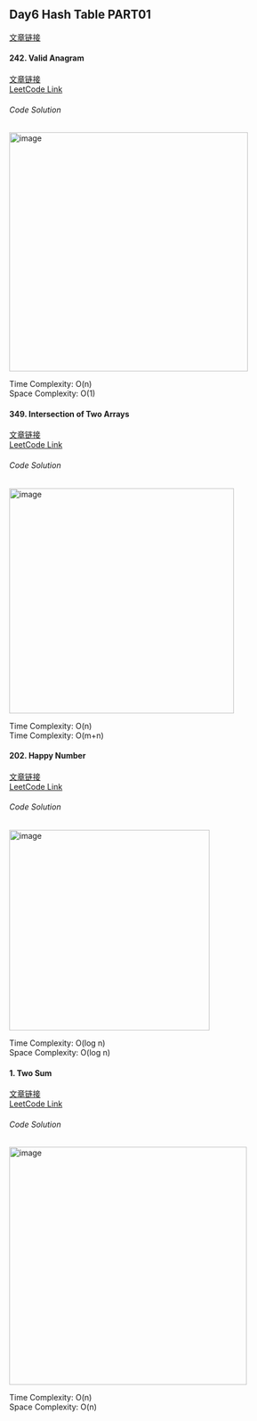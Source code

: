 ## Day6 Hash Table PART01  

[文章链接](https://docs.qq.com/doc/DUEtFSGdreWRuR2p4?nlc=1)  

#### 242. Valid Anagram  
[文章链接](https://programmercarl.com/0242.%E6%9C%89%E6%95%88%E7%9A%84%E5%AD%97%E6%AF%8D%E5%BC%82%E4%BD%8D%E8%AF%8D.html#%E5%85%B6%E4%BB%96%E8%AF%AD%E8%A8%80%E7%89%88%E6%9C%AC)  
[LeetCode Link](https://leetcode.com/problems/valid-anagram/)  

###### Code Solution  
<img width="429" alt="image" src="https://github.com/user-attachments/assets/cfc22875-99b1-4e5a-8668-100c216ac687" />

Time Complexity: O(n)  
Space Complexity: O(1)  

#### 349. Intersection of Two Arrays  
[文章链接](https://programmercarl.com/0349.%E4%B8%A4%E4%B8%AA%E6%95%B0%E7%BB%84%E7%9A%84%E4%BA%A4%E9%9B%86.html)  
[LeetCode Link](https://leetcode.com/problems/intersection-of-two-arrays/description/)  

###### Code Solution  
<img width="404" alt="image" src="https://github.com/user-attachments/assets/62af690c-cf11-400a-877d-04ded69b292e" />

Time Complexity: O(n)  
Time Complexity: O(m+n)  

#### 202. Happy Number  
[文章链接](https://programmercarl.com/0202.%E5%BF%AB%E4%B9%90%E6%95%B0.html)  
[LeetCode Link](https://leetcode.com/problems/happy-number/description/)  

###### Code Solution  
<img width="360" alt="image" src="https://github.com/user-attachments/assets/094c9403-9de6-4729-824e-5656df824237" />

Time Complexity: O(log n)  
Space Complexity: O(log n)  

#### 1. Two Sum  
[文章链接](https://programmercarl.com/0001.%E4%B8%A4%E6%95%B0%E4%B9%8B%E5%92%8C.html#%E5%85%B6%E4%BB%96%E8%AF%AD%E8%A8%80%E7%89%88%E6%9C%AC)  
[LeetCode Link](https://leetcode.com/problems/two-sum/)  

###### Code Solution  
<img width="427" alt="image" src="https://github.com/user-attachments/assets/6c5ee6de-3632-4e4d-af9d-0e9b21f556e3" />

Time Complexity: O(n)  
Space Complexity: O(n)  
